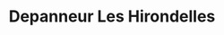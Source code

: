 ---
title: "Depanneur Les Hirondelles"
url: /montreal/depanneur-les-hirondelles/
shop: Lebensmittel
---